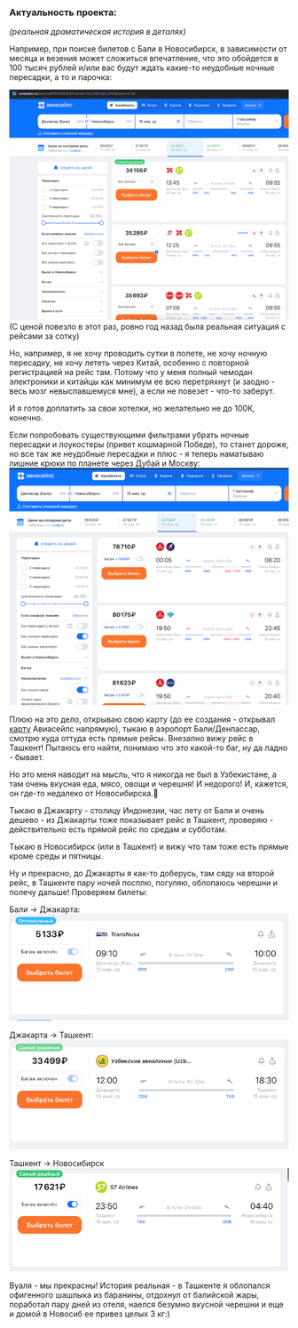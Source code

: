 ### Актуальность проекта:

_(реальная драматическая история в деталях)_

Например, при поиске билетов с Бали в Новосибирск, в зависимости от месяца и везения может сложиться впечатление, 
что это обойдется в 100 тысяч рублей и/или вас будут ждать какие-то неудобные ночные пересадки, а то и парочка:

![shitty_flight](readme/shitty_flight.png)
(С ценой повезло в этот раз, ровно год назад была реальная ситуация с рейсами за сотку)

Но, например, я не хочу проводить сутки в полете, не хочу ночную пересадку, не хочу лететь через Китай,
особенно с повторной регистрацией на рейс там. Потому что у меня полный чемодан электроники и китайцы как минимум ее 
всю перетряхнут (и заодно - весь мозг невыспавшемуся мне), а если не повезет - что-то заберут.

И я готов доплатить за свои хотелки, но желательно не до 100К, конечно.

Если попробовать существующими фильтрами убрать ночные пересадки и лоукостеры (привет кошмарной Победе), 
то станет дороже, но все так же неудобные пересадки и плюс - я теперь наматываю лишние крюки по планете 
через Дубай и Москву:
![img.png](readme/suboptimal_flight.png)

Плюю на это дело, открываю свою карту (до ее создания - открывал [карту](https://aviasales.ru/map) Авиасейлс напрямую), 
тыкаю в аэропорт Бали/Денпассар, смотрю куда оттуда есть прямые рейсы. 
Внезапно вижу рейс в Ташкент! Пытаюсь его найти, понимаю что это какой-то баг, ну да ладно - бывает.

Но это меня наводит на мысль, что я никогда не был в Узбекистане, а там очень вкусная еда, мясо, овощи и черешня!
И недорого! И, кажется, он где-то недалеко от Новосибирска.🤔

Тыкаю в Джакарту - столицу Индонезии, час лету от Бали и очень дешево - из Джакарты тоже показывает рейс в Ташкент, 
проверяю - действительно есть прямой рейс по средам и субботам.

Тыкаю в Новосибирск (или в Ташкент) и вижу что там тоже есть прямые кроме среды и пятницы.

Ну и прекрасно, до Джакарты я как-то доберусь, там сяду на второй рейс, в Ташкенте пару ночей посплю, 
погуляю, облопаюсь черешни и полечу дальше! Проверяем билеты:

Бали -> Джакарта:
![img.png](readme/bali-jkt.png)

Джакарта -> Ташкент:
![img.png](readme/jkt-tas.png)

Ташкент -> Новосибирск
![img.png](readme/tas-ovb.png)

Вуаля - мы прекрасны! История реальная - в Ташкенте я облопался офигенного шашлыка из баранины, отдохнул от балийской жары, 
поработал пару дней из отеля, наелся безумно вкусной черешни и еще и домой в Новосиб ее привез целых 3 кг:)